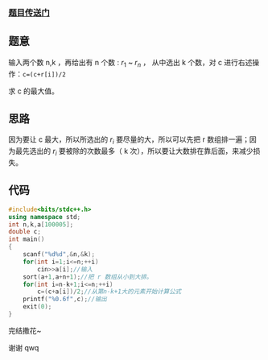 ### [题目传送门](https://www.luogu.com.cn/problem/AT795)
## 题意
输入两个数 n,k ，再给出有 n 个数 : $r_1$ ~ $r_n$ ， 从中选出 k 个数，对 c 进行右述操作：```c=(c+r[i])/2```

求 c 的最大值。

## 思路
因为要让 c 最大，所以所选出的 $r_i$ 要尽量的大，所以可以先把 r 数组排一遍；因为最先选出的 $r_i$ 要被除的次数最多（ k 次），所以要让大数排在靠后面，来减少损失。

## 代码
```cpp
#include<bits/stdc++.h>
using namespace std;
int n,k,a[100005];
double c;
int main()
{
	scanf("%d%d",&n,&k);
	for(int i=1;i<=n;++i)
		cin>>a[i];//输入
	sort(a+1,a+n+1);//把 r 数组从小到大排。
	for(int i=n-k+1;i<=n;++i)
		c=(c+a[i])/2;//从第n-k+1大的元素开始计算公式
	printf("%0.6f",c);//输出
	exit(0);
}
```

完结撒花~

谢谢 qwq
